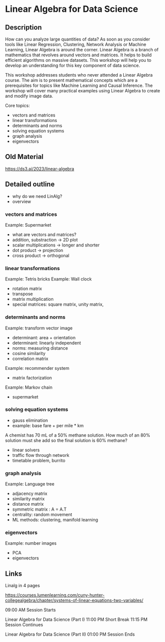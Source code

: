 
# Linear Algebra for Data Science

## Description

How can you analyze large quantities of data? As soon as you consider tools like Linear Regression, Clustering, Network Analysis or Machine Learning, Linear Algebra is around the corner.
Linear Algebra is a branch of mathematics that revolves around vectors and matrices. It helps to build efficient algorithms on massive datasets. This workshop will help you to develop an understanding for this key component of data science.

This workshop addresses students who never attended a Linear Algebra course. The aim is to present mathematical concepts which are a prerequisites for topics like Machine Learning and Causal Inference. The workshop will cover many practical examples using Linear Algebra to create and modify image data.

Core topics:

- vectors and matrices
- linear transformations
- determinants and norms
- solving equation systems
- graph analysis
- eigenvectors

## Old Material

https://ds3.ai/2023/linear-algebra

## Detailed outline

- why do we need LinAlg?
- overview

### vectors and matrices

Example: Supermarket

- what are vectors and matrices?
- addition, substraction -> 2D plot
- scalar multiplications -> longer and shorter
- dot product -> projection
- cross product -> orthogonal

### linear transformations

Example: Tetris bricks
Example: Wall clock

- rotation matrix
- transpose
- matrix multiplication
- special matrices: square matrix, unity matrix, 

### determinants and norms

Example: transform vector image

- determinant: area + orientation
- determinant: linearly independent
- norms: measuring distance
- cosine similarity
- correlation matrix

Example: recommender system

- matrix factorization

Example: Markov chain
- supermarket

### solving equation systems

- gauss elimination
- example: base fare + per mile * km

A chemist has 70 mL of a 50% methane solution. How much of an 80% solution must she add so the final solution is 60% methane?

- linear solvers
- traffic flow through network
- timetable problem, burrito

### graph analysis

Example: Language tree

- adjacency matrix
- similarity matrix
- distance matrix
- symmetric matrix  : A = A.T
- centrality: random movement
- ML methods: clustering, manifold learning

### eigenvectors

Example: number images

- PCA
- eigenvectors


## Links

Linalg in 4 pages

https://courses.lumenlearning.com/cuny-hunter-collegealgebra/chapter/systems-of-linear-equations-two-variables/


09:00 AM Session Starts

Linear Algebra for Data Science (Part I)
11:00 PM Short Break
11:15 PM Session Continues

Linear Algebra for Data Science (Part II)
01:00 PM Session Ends 
